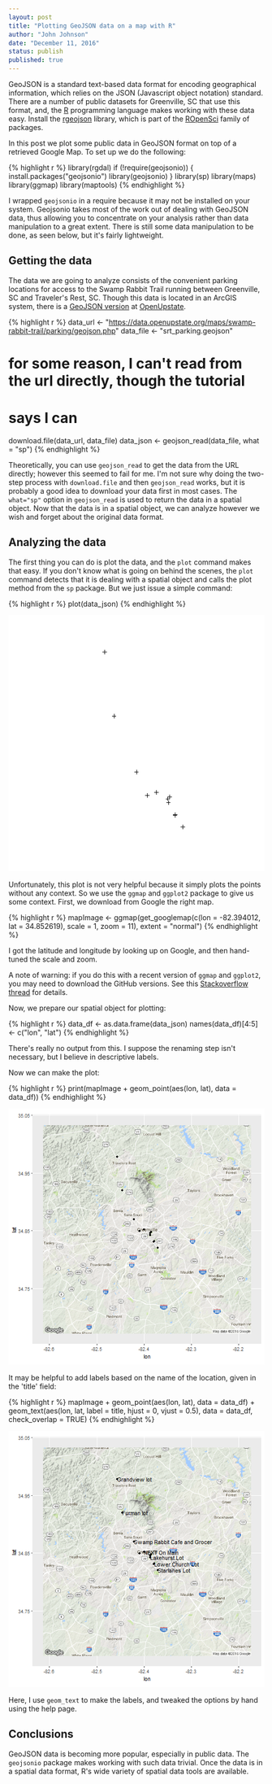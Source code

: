 ```yaml
---
layout: post
title: "Plotting GeoJSON data on a map with R"
author: "John Johnson"
date: "December 11, 2016"
status: publish
published: true
---
```

 
 

 
GeoJSON is a standard text-based data format for encoding geographical information, which relies on the JSON (Javascript object notation) standard. There are a number of public datasets for Greenville, SC that use this format, and, the [R](http://www.r-project.org) programming language makes working with these data easy. Install the [rgeojson](https://ropensci.org/tutorials/geojsonio_tutorial.html) library, which is part of the [ROpenSci](https://ropensci.org) family of packages.
 
In this post we plot some public data in GeoJSON format on top of a retrieved Google Map. To set up we do the following:
 

{% highlight r %}
library(rgdal)
if (!require(geojsonio)) {
    install.packages("geojsonio")
    library(geojsonio)
}
library(sp)
library(maps)
library(ggmap)
library(maptools)
{% endhighlight %}
 
I wrapped `geojsonio` in a require because it may not be installed on your system. Geojsonio takes most of the work out of dealing with GeoJSON data, thus allowing you to concentrate on your analysis rather than data manipulation to a great extent. There is still some data manipulation to be done, as seen below, but it's fairly lightweight.
 
## Getting the data
 
The data we are going to analyze consists of the convenient parking locations for access to the Swamp Rabbit Trail running between Greenville, SC and Traveler's Rest, SC. Though this data is located in an ArcGIS system, there is a [GeoJSON version](https://data.openupstate.org/maps/swamp-rabbit-trail/parking/geojson.php) at [OpenUpstate](http://data.openupstate.org).
 

{% highlight r %}
data_url <- "https://data.openupstate.org/maps/swamp-rabbit-trail/parking/geojson.php"
data_file <- "srt_parking.geojson"
# for some reason, I can't read from the url directly, though the tutorial
# says I can
download.file(data_url, data_file)
data_json <- geojson_read(data_file, what = "sp")
{% endhighlight %}
 
Theoretically, you can use `geojson_read` to get the data from the URL directly; however this seemed to fail for me. I'm not sure why doing the two-step process with `download.file` and then `geojson_read` works, but it is probably a good idea to download your data first in most cases. The `what="sp"` option in `geojson_read` is used to return the data in a spatial object. Now that the data is in a spatial object, we can analyze however we wish and forget about the original data format.
 
## Analyzing the data
 
The first thing you can do is plot the data, and the `plot` command makes that easy. If you don't know what is going on behind the scenes, the `plot` command detects that it is dealing with a spatial object and calls the plot method from the `sp` package. But we just issue a simple command:
 

{% highlight r %}
plot(data_json)
{% endhighlight %}

![plot of chunk unnamed-chunk-2](/figures/unnamed-chunk-2-1.png)
 
Unfortunately, this plot is not very helpful because it simply plots the points without any context. So we use the `ggmap` and `ggplot2` package to give us some context. First, we download from Google the right map.
 

{% highlight r %}
mapImage <- ggmap(get_googlemap(c(lon = -82.394012, lat = 34.852619), scale = 1, 
    zoom = 11), extent = "normal")
{% endhighlight %}
 
I got the latitude and longitude by looking up on Google, and then hand-tuned the scale and zoom.
 
A note of warning: if you do this with a recent version of `ggmap` and `ggplot2`, you may need to download the GitHub versions. See this [Stackoverflow thread](http://stackoverflow.com/questions/40642850/ggmap-error-geomrasterann-was-built-with-an-incompatible-version-of-ggproto/40644348) for details.
 
Now, we prepare our spatial object for plotting:
 

{% highlight r %}
data_df <- as.data.frame(data_json)
names(data_df)[4:5] <- c("lon", "lat")
{% endhighlight %}
 
There's really no output from this. I suppose the renaming step isn't necessary, but I believe in descriptive labels.
 
Now we can make the plot:
 

{% highlight r %}
print(mapImage + geom_point(aes(lon, lat), data = data_df))
{% endhighlight %}

![plot of chunk unnamed-chunk-5](/figures/unnamed-chunk-5-1.png)
 
It may be helpful to add labels based on the name of the location, given in the 'title' field:
 

{% highlight r %}
mapImage + geom_point(aes(lon, lat), data = data_df) + geom_text(aes(lon, lat, 
    label = title, hjust = 0, vjust = 0.5), data = data_df, check_overlap = TRUE)
{% endhighlight %}

![plot of chunk unnamed-chunk-6](/figures/unnamed-chunk-6-1.png)
 
Here, I use `geom_text` to make the labels, and tweaked the options by hand using the help page.
 
## Conclusions
 
GeoJSON data is becoming more popular, especially in public data. The `geojsonio` package makes working with such data trivial. Once the data is in a spatial data format, R's wide variety of spatial data tools are available.
 
